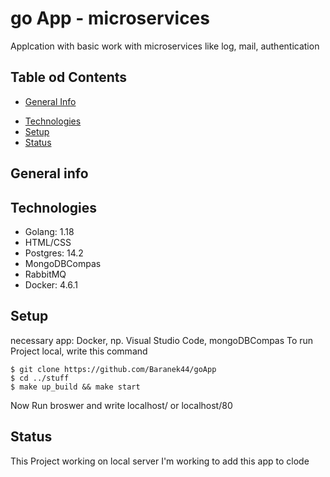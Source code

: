 # go App - microservices 
Applcation with basic work with microservices like log, mail, authentication

## Table od Contents
* [General Info](#general-info) 
- [Technologies](#technologies)
- [Setup](#setup)
- [Status](#status)

## General info


## Technologies
* Golang: 1.18
* HTML/CSS
* Postgres: 14.2
* MongoDBCompas
* RabbitMQ
* Docker: 4.6.1

## Setup
necessary app: Docker, np. Visual Studio Code, mongoDBCompas
To run Project local, write this command

```
$ git clone https://github.com/Baranek44/goApp
$ cd ../stuff 
$ make up_build && make start
```
Now Run broswer and write localhost/ or localhost/80

## Status
This Project working on local server
I'm working to add this app to clode
